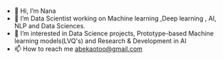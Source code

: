 - 👋 Hi, I’m Nana
- 👀 I’m  Data Scientist working on Machine learning ,Deep learning , AI, NLP and Data Sciences.
- 🌱 I’m interested in  Data Science projects, Prototype-based Machine learning models(LVQ's) and Research & Development in AI
- 📫 How to reach me abekaotoo@gmail.com

<!---
naotoo1/naotoo1 is a ✨ special ✨ repository because its `README.md` (this file) appears on your GitHub profile.
You can click the Preview link to take a look at your changes.
--->

